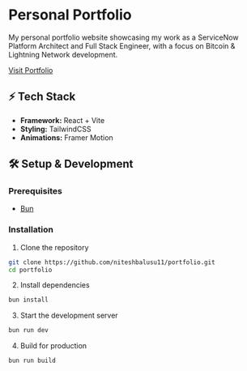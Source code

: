 # Personal Portfolio

My personal portfolio website showcasing my work as a ServiceNow Platform Architect and Full Stack Engineer, with a focus on Bitcoin & Lightning Network development.

[Visit Portfolio](https://niteshbalusu.com)

## ⚡ Tech Stack

- **Framework:** React + Vite
- **Styling:** TailwindCSS
- **Animations:** Framer Motion

## 🛠️ Setup & Development

### Prerequisites

- [Bun](https://bun.sh/)

### Installation

1. Clone the repository
```bash
git clone https://github.com/niteshbalusu11/portfolio.git
cd portfolio
```

2. Install dependencies
```bash
bun install
```

3. Start the development server
```bash
bun run dev
```

4. Build for production
```bash
bun run build
```
